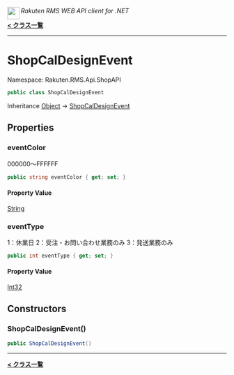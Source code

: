 <img align="left" style="height: 2em;" src="https://webservice.rakuten.co.jp/favicon.ico"><em>Rakuten RMS WEB API client for .NET</em>

[**< クラス一覧**](./)
- - -

# ShopCalDesignEvent

Namespace: Rakuten.RMS.Api.ShopAPI

```csharp
public class ShopCalDesignEvent
```

Inheritance [Object](https://docs.microsoft.com/en-us/dotnet/api/system.object) → [ShopCalDesignEvent](./rakuten.rms.api.shopapi.shopcaldesignevent)

## Properties

### <a id="properties-eventcolor"/>**eventColor**

000000〜FFFFFF

```csharp
public string eventColor { get; set; }
```

#### Property Value

[String](https://docs.microsoft.com/en-us/dotnet/api/system.string)<br>

### <a id="properties-eventtype"/>**eventType**

1：休業日 2：受注・お問い合わせ業務のみ 3：発送業務のみ

```csharp
public int eventType { get; set; }
```

#### Property Value

[Int32](https://docs.microsoft.com/en-us/dotnet/api/system.int32)<br>

## Constructors

### <a id="constructors-.ctor"/>**ShopCalDesignEvent()**

```csharp
public ShopCalDesignEvent()
```


- - -
[**< クラス一覧**](./)
